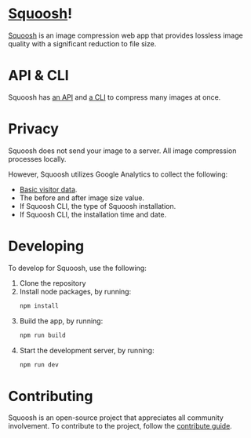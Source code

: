 # [Squoosh]!

[Squoosh] is an image compression web app that provides lossless image quality with a significant reduction to file size.

# API & CLI

Squoosh has [an API](https://github.com/GoogleChromeLabs/squoosh/tree/dev/libsquoosh) and [a CLI](https://github.com/GoogleChromeLabs/squoosh/tree/dev/cli) to compress many images at once.

# Privacy

Squoosh does not send your image to a server. All image compression processes locally.

However, Squoosh utilizes Google Analytics to collect the following:

- [Basic visitor data](https://support.google.com/analytics/answer/6004245?ref_topic=2919631).
- The before and after image size value.
- If Squoosh CLI, the type of Squoosh installation.
- If Squoosh CLI, the installation time and date.

# Developing

To develop for Squoosh, use the following:

1. Clone the repository
1. Install node packages, by running:
   ```sh
   npm install
   ```
1. Build the app, by running:
   ```sh
   npm run build
   ```
1. Start the development server, by running:
   ```sh
   npm run dev
   ```

# Contributing

Squoosh is an open-source project that appreciates all community involvement. To contribute to the project, follow the [contribute guide](/CONTRIBUTING.md).

[squoosh]: https://squoosh.app
